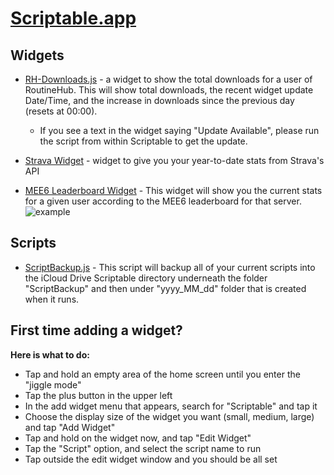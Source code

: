 # [Scriptable.app](https://scriptable.app)

## Widgets

* [RH-Downloads.js](RH-Downloads.js) - a widget to show the total downloads for a user of RoutineHub. This will show total downloads, the recent widget update Date/Time, and the increase in downloads since the previous day (resets at 00:00).
    * If you see a text in the widget saying "Update Available", please run the script from within Scriptable to get the update.  

* [Strava Widget](Strava) - widget to give you your year-to-date stats from Strava's API

* [MEE6 Leaderboard Widget](MEE6%20LeaderBoard%20Info.js) - This widget will show you the current stats for a given user according to the MEE6 leaderboard for that server. 
    ![example](https://i.imgur.com/xzqEoue.jpg)

## Scripts

* [ScriptBackup.js](ScriptBackup.js) - This script will backup all of your current scripts into the iCloud Drive Scriptable directory underneath the folder "ScriptBackup" and then under "yyyy_MM_dd" folder that is created when it runs.


## First time adding a widget?

**Here is what to do:**
* Tap and hold an empty area of the home screen until you enter the "jiggle mode"
* Tap the plus button in the upper left
* In the add widget menu that appears, search for "Scriptable" and tap it
* Choose the display size of the widget you want (small, medium, large) and tap "Add Widget"
* Tap and hold on the widget now, and tap "Edit Widget"
* Tap the "Script" option, and select the script name to run
* Tap outside the edit widget window and you should be all set

<!--* this is just template info borrowed from Supermamon's page
[RH Downloads](RH%20Downloads.js)
## Widgets
* [xkcd-widget](xkcd-widget) - a widget to show current/random xkcd comic
* [peanuts-widget](peanuts-widget) - a widget to show current/random Peanuts™ comic
* [ig-latest-post](instagram-widgets) - randomly show between the 12 of the most recent post from a user or users.
* [simple-weather-widget](openweathermap/simple-weather-widget.js) - example widget that uses the [openweathermap](openweathermap) module
* [transparent-backgrounds](no-background/examples) - example scripts that use the [no-background](no-background) module
* [us-elections.js](misc/us-elections.js) - show the latest electoral votes for all candidates

## Utilites
---
* [no-background](no-background) - a module to simulate transparent background for widgets. Includes examples.
* [openweathermap](openweathermap) - A module to encapsulate OpenWeatherMap's [One Call API](https://openweathermap.org/api/one-call-api) and more
* [basic-ui](utilities/basic-ui.js) - a helper moduel for user interactions
* [json-utils](utilities/json-utils.js) - a helper module for reading, storing, and converint JSON.
-->
